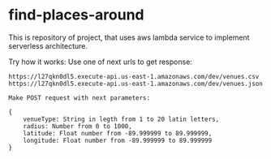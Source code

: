 # find-places-around
This is repository of project, that uses aws lambda service to implement serverless architecture.

Try how it works:
    Use one of next urls to get response:
    
    https://l27qkn0dl5.execute-api.us-east-1.amazonaws.com/dev/venues.csv
    https://l27qkn0dl5.execute-api.us-east-1.amazonaws.com/dev/venues.json

    Make POST request with next parameters:

    {
        venueType: String in legth from 1 to 20 latin letters,
        radius: Number from 0 to 1000,
        latitude: Float number from -89.999999 to 89.999999,
        longitude: Float number from -89.999999 to 89.999999
    }
